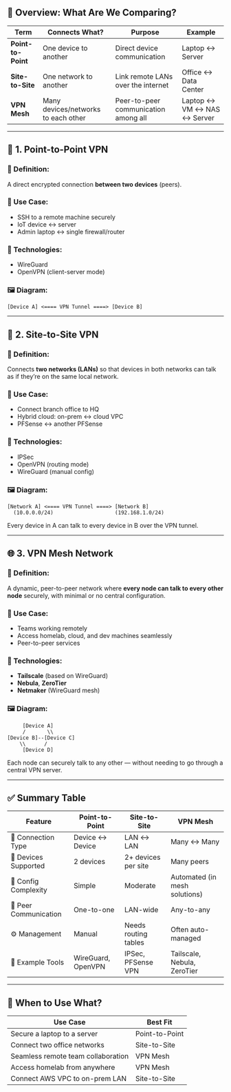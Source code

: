 ## 🔑 Overview: What Are We Comparing?

| Term               | Connects What?                      | Purpose                              | Example                    |
| ------------------ | ----------------------------------- | ------------------------------------ | -------------------------- |
| **Point-to-Point** | One device to another               | Direct device communication          | Laptop ↔ Server            |
| **Site-to-Site**   | One network to another              | Link remote LANs over the internet   | Office ↔ Data Center       |
| **VPN Mesh**       | Many devices/networks to each other | Peer-to-peer communication among all | Laptop ↔ VM ↔ NAS ↔ Server |

---

## 🧩 1. **Point-to-Point VPN**

### 🔗 Definition:

A direct encrypted connection **between two devices** (peers).

### 📌 Use Case:

* SSH to a remote machine securely
* IoT device ↔ server
* Admin laptop ↔ single firewall/router

### 🔧 Technologies:

* WireGuard
* OpenVPN (client-server mode)

### 🖼️ Diagram:

```
[Device A] <==== VPN Tunnel ====> [Device B]
```

---

## 🏢 2. **Site-to-Site VPN**

### 🔗 Definition:

Connects **two networks (LANs)** so that devices in both networks can talk as if they’re on the same local network.

### 📌 Use Case:

* Connect branch office to HQ
* Hybrid cloud: on-prem ↔ cloud VPC
* PFSense ↔ another PFSense

### 🔧 Technologies:

* IPSec
* OpenVPN (routing mode)
* WireGuard (manual config)

### 🖼️ Diagram:

```
[Network A] <==== VPN Tunnel ====> [Network B]
  (10.0.0.0/24)                    (192.168.1.0/24)
```

Every device in A can talk to every device in B over the VPN tunnel.

---

## 🌐 3. **VPN Mesh Network**

### 🔗 Definition:

A dynamic, peer-to-peer network where **every node can talk to every other node** securely, with minimal or no central configuration.

### 📌 Use Case:

* Teams working remotely
* Access homelab, cloud, and dev machines seamlessly
* Peer-to-peer services

### 🔧 Technologies:

* **Tailscale** (based on WireGuard)
* **Nebula**, **ZeroTier**
* **Netmaker** (WireGuard mesh)

### 🖼️ Diagram:

```
     [Device A]
     /       \\
[Device B]--[Device C]
    \\      /
     [Device D]
```

Each node can securely talk to any other — without needing to go through a central VPN server.

---

## ✅ Summary Table

| Feature               | Point-to-Point     | Site-to-Site         | VPN Mesh                      |
| --------------------- | ------------------ | -------------------- | ----------------------------- |
| 🔗 Connection Type    | Device ↔ Device    | LAN ↔ LAN            | Many ↔ Many                   |
| 📶 Devices Supported  | 2 devices          | 2+ devices per site  | Many peers                    |
| 🔧 Config Complexity  | Simple             | Moderate             | Automated (in mesh solutions) |
| 🔁 Peer Communication | One-to-one         | LAN-wide             | Any-to-any                    |
| ⚙️ Management         | Manual             | Needs routing tables | Often auto-managed            |
| 🧰 Example Tools      | WireGuard, OpenVPN | IPSec, PFSense VPN   | Tailscale, Nebula, ZeroTier   |

---

## 🎯 When to Use What?

| Use Case                           | Best Fit       |
| ---------------------------------- | -------------- |
| Secure a laptop to a server        | Point-to-Point |
| Connect two office networks        | Site-to-Site   |
| Seamless remote team collaboration | VPN Mesh       |
| Access homelab from anywhere       | VPN Mesh       |
| Connect AWS VPC to on-prem LAN     | Site-to-Site   |
